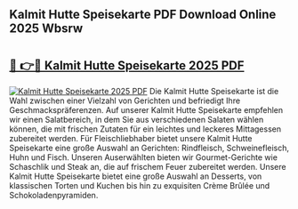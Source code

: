## Kalmit Hutte Speisekarte PDF Download Online 2025 Wbsrw

# <h2><a href="http://gc8aaw7.nevu.top/?p=Kalmit+Hutte+Speisekarte">🔗 👉🔴 Kalmit Hutte Speisekarte 2025 PDF</a></h2>

[![Kalmit Hutte Speisekarte 2025 PDF](https://i.imgur.com/dBaPXMq.png)](http://gc8aaw7.nevu.top/?p=Kalmit+Hutte+Speisekarte)
Die Kalmit Hutte Speisekarte ist die Wahl zwischen einer Vielzahl von Gerichten und befriedigt Ihre Geschmackspräferenzen. Auf unserer Kalmit Hutte Speisekarte empfehlen wir einen Salatbereich, in dem Sie aus verschiedenen Salaten wählen können, die mit frischen Zutaten für ein leichtes und leckeres Mittagessen zubereitet werden. Für Fleischliebhaber bietet unsere Kalmit Hutte Speisekarte eine große Auswahl an Gerichten: Rindfleisch, Schweinefleisch, Huhn und Fisch. Unseren Auserwählten bieten wir Gourmet-Gerichte wie Schaschlik und Steak an, die auf frischem Feuer zubereitet werden. Unsere Kalmit Hutte Speisekarte bietet eine große Auswahl an Desserts, von klassischen Torten und Kuchen bis hin zu exquisiten Crème Brûlée und Schokoladenpyramiden.
